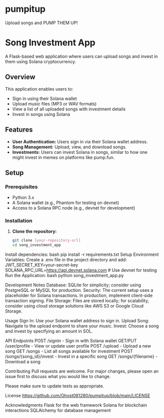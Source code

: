 # pumpitup
Upload songs and PUMP THEM UP! 


# Song Investment App

A Flask-based web application where users can upload songs and invest in them using Solana cryptocurrency.

## Overview

This application enables users to:
- Sign in using their Solana wallet
- Upload music files (MP3 or WAV formats)
- View a list of all uploaded songs with investment details
- Invest in songs using Solana

## Features

- **User Authentication:** Users sign in via their Solana wallet address.
- **Song Management:** Upload, view, and download songs.
- **Investments:** Users can invest Solana in songs, similar to how one might invest in memes on platforms like pump.fun.

## Setup

### Prerequisites

- Python 3.x
- A Solana wallet (e.g., Phantom for testing on devnet)
- Access to a Solana RPC node (e.g., devnet for development)

### Installation

1. **Clone the repository:**
   ```bash
   git clone [your-repository-url]
   cd song_investment_app

Install dependencies:
bash
pip install -r requirements.txt
Setup Environment Variables:
Create a .env file in the project directory and add:
JWT_SECRET_KEY=your-secret-key
SOLANA_RPC_URL=https://api.devnet.solana.com  # Use devnet for testing
Run the Application:
bash
python song_investment_app.py

Development Notes
Database: SQLite for simplicity; consider using PostgreSQL or MySQL for production.
Security: The current setup uses a placeholder for Solana transactions. In production, implement client-side transaction signing.
File Storage: Files are stored locally; for scalability, consider using cloud storage solutions like AWS S3 or Google Cloud Storage.

Usage
Sign In: Use your Solana wallet address to sign in.
Upload Song: Navigate to the upload endpoint to share your music.
Invest: Choose a song and invest by specifying an amount in SOL.

API Endpoints
POST /signin - Sign in with Solana wallet
GET/PUT /user/profile - View or update user profile
POST /upload - Upload a new song
GET /songs - List all songs available for investment
POST /songs/{song_id}/invest - Invest in a specific song
GET /songs/{filename} - Download a song

Contributing
Pull requests are welcome. For major changes, please open an issue first to discuss what you would like to change.

Please make sure to update tests as appropriate.

License https://github.com/Ghost081280/pumpitup/blob/main/LICENSE

Acknowledgments
Flask for the web framework
Solana for blockchain interactions
SQLAlchemy for database management
